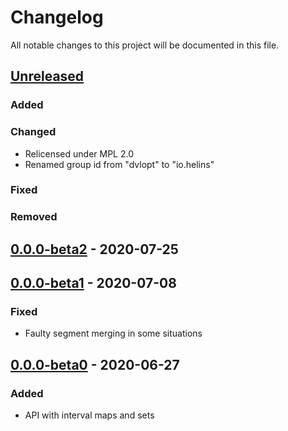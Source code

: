 # Changelog

All notable changes to this project will be documented in this file.



## [Unreleased]

### Added

### Changed

- Relicensed under MPL 2.0
- Renamed group id from "dvlopt" to "io.helins"

### Fixed

### Removed



## [0.0.0-beta2] - 2020-07-25
## [0.0.0-beta1] - 2020-07-08

### Fixed

- Faulty segment merging in some situations



## [0.0.0-beta0] - 2020-06-27

### Added

- API with interval maps and sets



[Unreleased]: https://github.com/helins/interval.cljc/compare/0.0.0-beta2...HEAD
[0.0.0-beta2]: https://github.com/helins/interval.cljc/compare/0.0.0-beta1...0.0.0-beta2
[0.0.0-beta1]: https://github.com/helins/interval.cljc/compare/0.0.0-beta0...0.0.0-beta1
[0.0.0-beta0]: https://github.com/helins/interval.cljc/tree/0.0.0-beta0
